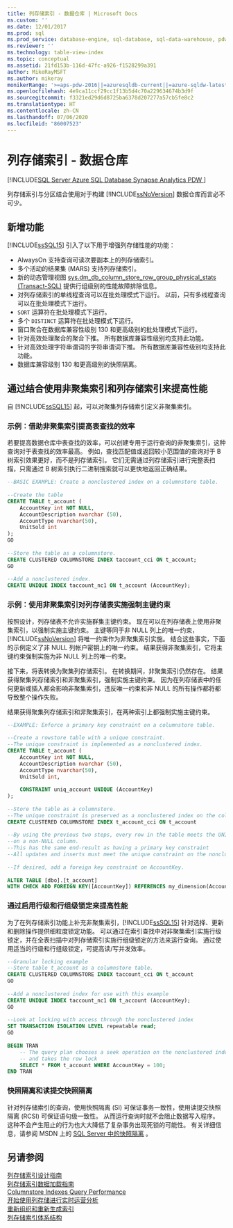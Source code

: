 ```yaml
---
title: 列存储索引 - 数据仓库 | Microsoft Docs
ms.custom: ''
ms.date: 12/01/2017
ms.prod: sql
ms.prod_service: database-engine, sql-database, sql-data-warehouse, pdw
ms.reviewer: ''
ms.technology: table-view-index
ms.topic: conceptual
ms.assetid: 21fd153b-116d-47fc-a926-f1528299a391
author: MikeRayMSFT
ms.author: mikeray
monikerRange: '>=aps-pdw-2016||=azuresqldb-current||=azure-sqldw-latest||>=sql-server-2016||=sqlallproducts-allversions||>=sql-server-linux-2017||=azuresqldb-mi-current'
ms.openlocfilehash: 4e9ca11ccf29cc1f13b5d4c70a229634674b3d9f
ms.sourcegitcommit: f3321ed29d6d8725ba6378d207277a57cb5fe8c2
ms.translationtype: HT
ms.contentlocale: zh-CN
ms.lasthandoff: 07/06/2020
ms.locfileid: "86007523"
---
```

# <a name="columnstore-indexes---data-warehouse"></a>列存储索引 - 数据仓库
[!INCLUDE[SQL Server Azure SQL Database Synapse Analytics PDW ](../../includes/applies-to-version/sql-asdb-asdbmi-asa-pdw.md)]

  列存储索引与分区结合使用对于构建 [!INCLUDE[ssNoVersion](../../includes/ssnoversion-md.md)] 数据仓库而言必不可少。  
  
## <a name="whats-new"></a>新增功能  
 [!INCLUDE[ssSQL15](../../includes/sssql15-md.md)] 引入了以下用于增强列存储性能的功能：  
  
-   AlwaysOn 支持查询可读次要副本上的列存储索引。  
-   多个活动的结果集 (MARS) 支持列存储索引。  
-   新的动态管理视图 [sys.dm_db_column_store_row_group_physical_stats (Transact-SQL)](../../relational-databases/system-dynamic-management-views/sys-dm-db-column-store-row-group-physical-stats-transact-sql.md) 提供行组级别的性能故障排除信息。  
-   对列存储索引的单线程查询可以在批处理模式下运行。 以前，只有多线程查询可以在批处理模式下运行。  
-   `SORT` 运算符在批处理模式下运行。  
-   多个 `DISTINCT` 运算符在批处理模式下运行。  
-   窗口聚合在数据库兼容性级别 130 和更高级别的批处理模式下运行。  
-   针对高效处理聚合的聚合下推。 所有数据库兼容性级别均支持此功能。  
-   针对高效处理字符串谓词的字符串谓词下推。 所有数据库兼容性级别均支持此功能。  
-   数据库兼容级别 130 和更高级别的快照隔离。  
  
## <a name="improve-performance-by-combining-nonclustered-and-columnstore-indexes"></a>通过结合使用非聚集索引和列存储索引来提高性能  
 自 [!INCLUDE[ssSQL15](../../includes/sssql15-md.md)] 起，可以对聚集列存储索引定义非聚集索引。   
  
### <a name="example-improve-efficiency-of-table-seeks-with-a-nonclustered-index"></a>示例︰借助非聚集索引提高表查找的效率  
 若要提高数据仓库中表查找的效率，可以创建专用于运行查询的非聚集索引，这种查询对于表查找的效率最高。 例如，查找匹配值或返回较小范围值的查询对于 B 树索引效果更好，而不是列存储索引。 它们无需通过列存储索引进行完整表扫描，只需通过 B 树索引执行二进制搜索就可以更快地返回正确结果。  
  
```sql  
--BASIC EXAMPLE: Create a nonclustered index on a columnstore table.  
  
--Create the table  
CREATE TABLE t_account (  
    AccountKey int NOT NULL,  
    AccountDescription nvarchar (50),  
    AccountType nvarchar(50),  
    UnitSold int  
);  
GO  
  
--Store the table as a columnstore.  
CREATE CLUSTERED COLUMNSTORE INDEX taccount_cci ON t_account;  
GO  
  
--Add a nonclustered index.  
CREATE UNIQUE INDEX taccount_nc1 ON t_account (AccountKey);  
```  
  
### <a name="example-use-a-nonclustered-index-to-enforce-a-primary-key-constraint-on-a-columnstore-table"></a>示例︰使用非聚集索引对列存储表实施强制主键约束  
 按照设计，列存储表不允许实施群集主键约束。 现在可以在列存储表上使用非聚集索引，以强制实施主键约束。 主键等同于非 NULL 列上的唯一约束，[!INCLUDE[ssNoVersion](../../includes/ssnoversion-md.md)] 将唯一约束作为非聚集索引实施。 结合这些事实，下面的示例定义了非 NULL 列帐户密钥上的唯一约束。 结果获得非聚集索引，它将主键约束强制实施为非 NULL 列上的唯一约束。  
  
 接下来，将表转换为聚集列存储索引。 在转换期间，非聚集索引仍然存在。 结果获得聚集列存储索引和非聚集索引，强制实施主键约束。 因为在列存储表中的任何更新或插入都会影响非聚集索引，违反唯一约束和非 NULL 的所有操作都将都导致整个操作失败。  
  
 结果获得聚集列存储索引和非聚集索引，在两种索引上都强制实施主键约束。  
  
```sql
--EXAMPLE: Enforce a primary key constraint on a columnstore table.   
  
--Create a rowstore table with a unique constraint.  
--The unique constraint is implemented as a nonclustered index.  
CREATE TABLE t_account (  
    AccountKey int NOT NULL,  
    AccountDescription nvarchar (50),  
    AccountType nvarchar(50),  
    UnitSold int,  
  
    CONSTRAINT uniq_account UNIQUE (AccountKey)  
);  
  
--Store the table as a columnstore.   
--The unique constraint is preserved as a nonclustered index on the columnstore table.  
CREATE CLUSTERED COLUMNSTORE INDEX t_account_cci ON t_account  
  
--By using the previous two steps, every row in the table meets the UNIQUE constraint  
--on a non-NULL column.  
--This has the same end-result as having a primary key constraint  
--All updates and inserts must meet the unique constraint on the nonclustered index or they will fail.  
  
--If desired, add a foreign key constraint on AccountKey.  
  
ALTER TABLE [dbo].[t_account]  
WITH CHECK ADD FOREIGN KEY([AccountKey]) REFERENCES my_dimension(Accountkey); 
```  
  
### <a name="improve-performance-by-enabling-row-level-and-row-group-level-locking"></a>通过启用行级和行组级锁定来提高性能  
 为了在列存储索引功能上补充非聚集索引，[!INCLUDE[ssSQL15](../../includes/sssql15-md.md)] 针对选择、更新和删除操作提供细粒度锁定功能。 可以通过在索引查找中对非聚集索引实施行级锁定，并在全表扫描中对列存储索引实施行组级锁定的方法来运行查询。 通过使用适当的行级和行组级锁定，可提高读/写并发效率。  
  
```sql  
--Granular locking example  
--Store table t_account as a columnstore table.  
CREATE CLUSTERED COLUMNSTORE INDEX taccount_cci ON t_account  
GO  
  
--Add a nonclustered index for use with this example  
CREATE UNIQUE INDEX taccount_nc1 ON t_account (AccountKey);  
GO  
  
--Look at locking with access through the nonclustered index  
SET TRANSACTION ISOLATION LEVEL repeatable read;  
GO  
  
BEGIN TRAN  
    -- The query plan chooses a seek operation on the nonclustered index  
    -- and takes the row lock  
    SELECT * FROM t_account WHERE AccountKey = 100;  
END TRAN  
```  
  
### <a name="snapshot-isolation-and-read-committed-snapshot-isolations"></a>快照隔离和读提交快照隔离  
 针对列存储索引的查询，使用快照隔离 (SI) 可保证事务一致性，使用读提交快照隔离 (RCSI) 可保证语句级一致性。 从而运行查询时就不会阻止数据写入程序。 这种不会产生阻止的行为也大大降低了复杂事务出现死锁的可能性。 有关详细信息，请参阅 MSDN 上的 [SQL Server 中的快照隔离](https://msdn.microsoft.com/library/tcbchxcb\(v=vs.110\).aspx) 。  
  
## <a name="see-also"></a>另请参阅  
 [列存储索引设计指南](../../relational-databases/indexes/columnstore-indexes-design-guidance.md)   
 [列存储索引数据加载指南](../../relational-databases/indexes/columnstore-indexes-data-loading-guidance.md)   
 [Columnstore Indexes Query Performance](../../relational-databases/indexes/columnstore-indexes-query-performance.md)   
 [开始使用列存储进行实时运营分析](../../relational-databases/indexes/get-started-with-columnstore-for-real-time-operational-analytics.md)   
 [重新组织和重新生成索引](../../relational-databases/indexes/reorganize-and-rebuild-indexes.md)    
 [列存储索引体系结构](../../relational-databases/sql-server-index-design-guide.md#columnstore_index) 
  
